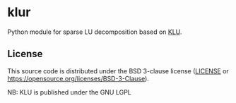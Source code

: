 # klur

Python module for sparse LU decomposition based on [KLU](https://crates.io/crates/suitesparse_sys).

## License

This source code is distributed under the BSD 3-clause license
([LICENSE](LICENSE) or https://opensource.org/licenses/BSD-3-Clause).

NB: KLU is published under the GNU LGPL
